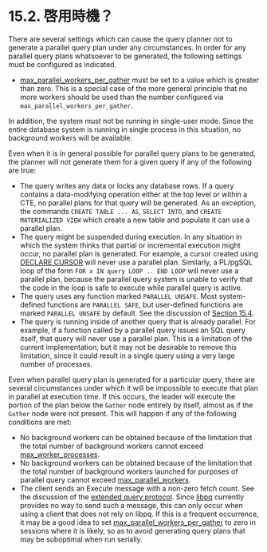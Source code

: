 # 15.2. 啓用時機？

There are several settings which can cause the query planner not to generate a parallel query plan under any circumstances. In order for any parallel query plans whatsoever to be generated, the following settings must be configured as indicated.

* [max\_parallel\_workers\_per\_gather](https://www.postgresql.org/docs/13/runtime-config-resource.html#GUC-MAX-PARALLEL-WORKERS-PER-GATHER) must be set to a value which is greater than zero. This is a special case of the more general principle that no more workers should be used than the number configured via `max_parallel_workers_per_gather`.

In addition, the system must not be running in single-user mode. Since the entire database system is running in single process in this situation, no background workers will be available.

Even when it is in general possible for parallel query plans to be generated, the planner will not generate them for a given query if any of the following are true:

* The query writes any data or locks any database rows. If a query contains a data-modifying operation either at the top level or within a CTE, no parallel plans for that query will be generated. As an exception, the commands `CREATE TABLE ... AS`, `SELECT INTO`, and `CREATE MATERIALIZED VIEW` which create a new table and populate it can use a parallel plan.
* The query might be suspended during execution. In any situation in which the system thinks that partial or incremental execution might occur, no parallel plan is generated. For example, a cursor created using [DECLARE CURSOR](https://www.postgresql.org/docs/13/sql-declare.html) will never use a parallel plan. Similarly, a PL/pgSQL loop of the form `FOR x IN query LOOP .. END LOOP` will never use a parallel plan, because the parallel query system is unable to verify that the code in the loop is safe to execute while parallel query is active.
* The query uses any function marked `PARALLEL UNSAFE`. Most system-defined functions are `PARALLEL SAFE`, but user-defined functions are marked `PARALLEL UNSAFE` by default. See the discussion of [Section 15.4](https://www.postgresql.org/docs/13/parallel-safety.html).
* The query is running inside of another query that is already parallel. For example, if a function called by a parallel query issues an SQL query itself, that query will never use a parallel plan. This is a limitation of the current implementation, but it may not be desirable to remove this limitation, since it could result in a single query using a very large number of processes.

Even when parallel query plan is generated for a particular query, there are several circumstances under which it will be impossible to execute that plan in parallel at execution time. If this occurs, the leader will execute the portion of the plan below the `Gather` node entirely by itself, almost as if the `Gather` node were not present. This will happen if any of the following conditions are met:

* No background workers can be obtained because of the limitation that the total number of background workers cannot exceed [max\_worker\_processes](https://www.postgresql.org/docs/13/runtime-config-resource.html#GUC-MAX-WORKER-PROCESSES).
* No background workers can be obtained because of the limitation that the total number of background workers launched for purposes of parallel query cannot exceed [max\_parallel\_workers](https://www.postgresql.org/docs/13/runtime-config-resource.html#GUC-MAX-PARALLEL-WORKERS).
* The client sends an Execute message with a non-zero fetch count. See the discussion of the [extended query protocol](https://www.postgresql.org/docs/13/protocol-flow.html#PROTOCOL-FLOW-EXT-QUERY). Since [libpq](https://www.postgresql.org/docs/13/libpq.html) currently provides no way to send such a message, this can only occur when using a client that does not rely on libpq. If this is a frequent occurrence, it may be a good idea to set [max\_parallel\_workers\_per\_gather](https://www.postgresql.org/docs/13/runtime-config-resource.html#GUC-MAX-PARALLEL-WORKERS-PER-GATHER) to zero in sessions where it is likely, so as to avoid generating query plans that may be suboptimal when run serially.

